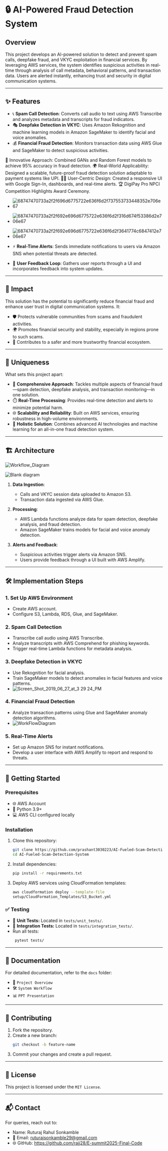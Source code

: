 # 🔒 AI-Powered Fraud Detection System

## Overview
This project develops an AI-powered solution to detect and prevent spam calls, deepfake fraud, and VKYC exploitation in financial services. By leveraging AWS services, the system identifies suspicious activities in real-time through analysis of call metadata, behavioral patterns, and transaction data. Users are alerted instantly, enhancing trust and security in digital communication systems.

---

## ✨ Features
- 📞 **Spam Call Detection**: Converts call audio to text using AWS Transcribe and analyzes metadata and transcripts for fraud indicators.
- 🎭 **Deepfake Detection in VKYC**: Uses Amazon Rekognition and machine learning models in Amazon SageMaker to identify facial and voice anomalies.
- 💰 **Financial Fraud Detection**: Monitors transaction data using AWS Glue and SageMaker to detect suspicious activities.

🚀 Innovative Approach: Combined GANs and Random Forest models to achieve 95% accuracy in fraud detection. 🌍 Real-World Applicability: Designed a scalable, future-proof fraud detection solution adaptable to payment systems like UPI. 👩‍💻 User-Centric Design: Created a responsive UI with Google Sign-In, dashboards, and real-time alerts. 🏆 DigiPay Pro NPCI Competition Highlights Award Ceremony.
  
- ![68747470733a2f2f696d6775722e636f6d2f737553733448352e706e67](https://github.com/user-attachments/assets/e4a6ca86-8b17-4391-ae20-90867c3b4b14)
  
- ![68747470733a2f2f692e696d6775722e636f6d2f316d674f53386d2e706e67](https://github.com/user-attachments/assets/8780b2cb-6976-4286-ba28-df308a0b8954)
  
- ![68747470733a2f2f692e696d6775722e636f6d2f3641774c6847412e706e67](https://github.com/user-attachments/assets/23f75a60-b624-4593-b3cd-a268a0e71751)



- ⚡ **Real-Time Alerts**: Sends immediate notifications to users via Amazon SNS when potential threats are detected.
- 🔄 **User Feedback Loop**: Gathers user reports through a UI and incorporates feedback into system updates.

---

## 🌟 Impact
This solution has the potential to significantly reduce financial fraud and enhance user trust in digital communication systems. It:
- 🛡️ Protects vulnerable communities from scams and fraudulent activities.
- 🌍 Promotes financial security and stability, especially in regions prone to such scams.
- 🤝 Contributes to a safer and more trustworthy financial ecosystem.

---

## 🚀 Uniqueness
What sets this project apart:
- 🧩 **Comprehensive Approach**: Tackles multiple aspects of financial fraud—spam detection, deepfake analysis, and transaction monitoring—in one solution.
- ⏱️ **Real-Time Processing**: Provides real-time detection and alerts to minimize potential harm.
- 🌐 **Scalability and Reliability**: Built on AWS services, ensuring robustness in high-volume environments.
- 🧠 **Holistic Solution**: Combines advanced AI technologies and machine learning for an all-in-one fraud detection system.

---

## 🏗️ Architecture
![Workflow_Diagram](docs/workflowdiagram.png)

![Blank diagram](https://github.com/user-attachments/assets/9dec395d-17a8-4a4a-9ea8-e4a3c8b44c10)


1. **Data Ingestion**: 
   - Calls and VKYC session data uploaded to Amazon S3.
   - Transaction data ingested via AWS Glue.

2. **Processing**:
   - AWS Lambda functions analyze data for spam detection, deepfake analysis, and fraud detection.
   - Amazon SageMaker trains models for facial and voice anomaly detection.
   
3. **Alerts and Feedback**:
   - Suspicious activities trigger alerts via Amazon SNS.
   - Users provide feedback through a UI built with AWS Amplify.

---

## 🛠️ Implementation Steps
### **1. Set Up AWS Environment**
- Create AWS account.
- Configure S3, Lambda, RDS, Glue, and SageMaker.

### **2. Spam Call Detection**
- Transcribe call audio using AWS Transcribe.
- Analyze transcripts with AWS Comprehend for phishing keywords.
- Trigger real-time Lambda functions for metadata analysis.

### **3. Deepfake Detection in VKYC**
- Use Rekognition for facial analysis.
- Train SageMaker models to detect anomalies in facial features and voice patterns.
- ![Screen_Shot_2019_06_27_at_3 29 24_PM](https://github.com/user-attachments/assets/66307f9c-2382-464a-bc23-b09950f9a8d1)


### **4. Financial Fraud Detection**
- Analyze transaction patterns using Glue and SageMaker anomaly detection algorithms.
- ![WorkFlowDiagram](https://github.com/user-attachments/assets/5017ad99-10e7-4f82-9504-af749c8b60fd)


### **5. Real-Time Alerts**
- Set up Amazon SNS for instant notifications.
- Develop a user interface with AWS Amplify to report and respond to threats.

---

## 🏁 Getting Started
### **Prerequisites**
- 🌐 AWS Account
- 🐍 Python 3.9+
- 💻 AWS CLI configured locally

### **Installation**
1. Clone this repository:
   ```bash
   git clone https://github.com/prashant3030223/AI-Fueled-Scam-Detection-System.git
   cd AI-Fueled-Scam-Detection-System
   
2. Install dependencies:
   ```bash
   pip install -r requirements.txt

3. Deploy AWS services using CloudFormation templates:
   ```bash
   aws cloudformation deploy --template-file
   setup/CloudFormation_Templates/S3_Bucket.yml

### ✅ Testing
- 🧪 **Unit Tests:** Located in `tests/unit_tests/`.
- 🔗 **Integration Tests:** Located in `tests/integration_tests/`.
- Run all tests:
  ```bash
   pytest tests/

---

## 📄 Documentation
For detailed documentation, refer to the `docs` folder:
- 📃 `Project Overview`
- 🛠️ `System Workflow`
- 📊 `PPT Presentation`

---

## 🤝 Contributing
1. Fork the repository.
2. Create a new branch:
   ```bash
   git checkout -b feature-name

3. Commit your changes and create a pull request.

---

## 📜 License
This project is licensed under the `MIT License`.

---

## 📬 Contact
For queries, reach out to:
- Name: Ruturaj Rahul Sonkamble
- 📧 Email: ruturajsonkamble29@gmail.com
- 🌐 GitHub: https://github.com/rajj28/E-summit2025-Final-Code
